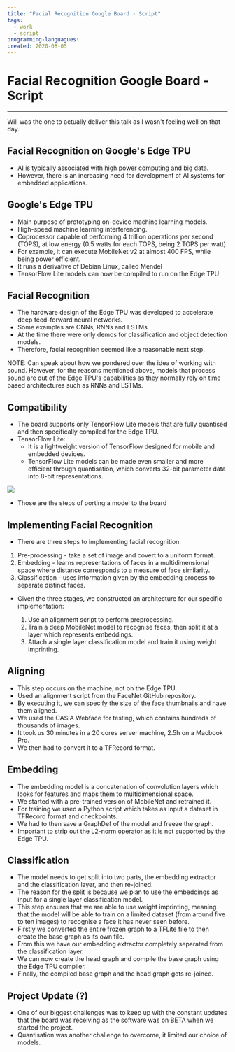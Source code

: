 ```yaml
---
title: "Facial Recognition Google Board - Script" 
tags:
  - work
  - script
programming-languagues:
created: 2020-08-05
---
```

# Facial Recognition Google Board - Script
---
Will was the one to actually deliver this talk as I wasn't feeling well on that day.

## Facial Recognition on Google's Edge TPU
* AI is typically associated with high power computing and big data.
* However, there is an increasing need for development of AI systems for embedded applications.
  
## Google's Edge TPU
* Main purpose of prototyping on-device machine learning models.
* High-speed machine learning interferencing.
* Coprocessor capable of performing 4 trillion operations per second (TOPS), at low energy (0.5 watts for each TOPS, being 2 TOPS per  watt).
* For example, it can execute MobileNet v2 at almost 400 FPS, while being power efficient.
* It runs a derivative of Debian Linux, called Mendel
* TensorFlow Lite models can now be compiled to run on the Edge TPU
  
## Facial Recognition
* The hardware design of the Edge TPU was developed to accelerate deep feed-forward neural networks.
* Some examples are CNNs, RNNs and LSTMs
* At the time there were only demos for classification and object detection models.
* Therefore, facial recognition seemed like a reasonable next step.
  
NOTE: Can speak about how we pondered over the idea of working with sound. However, for the reasons mentioned above, models that process sound are out of the Edge TPU's capabilities as they normally rely on time based architectures such as RNNs and LSTMs.

## Compatibility
* The board supports only TensorFlow Lite models that are fully quantised and then specifically compiled for the Edge TPU.
* TensorFlow Lite:
    * It is a lightweight version of TensorFlow designed for mobile  and embedded devices.
    * TensorFlow Lite models can be made even smaller and more efficient through quantisation, which converts 32-bit parameter data into 8-bit representations.

![](https://coral.ai/static/docs/images/edgetpu/compile-workflow.png)

* Those are the steps of porting a model to the board

## Implementing Facial Recognition
* There are three steps to implementing facial recognition:

1. Pre-processing - take a set of image and covert to a uniform format.
2. Embedding - learns representations of faces in a multidimensional space where distance corresponds to a measure of face similarity.
3. Classification - uses information given by the embedding process to separate distinct faces.

* Given the three stages, we constructed an architecture for our specific implementation:
  
  1. Use an alignment script to perform preprocessing.
  2. Train a deep MobileNet model to recognise faces, then split it at a layer which represents embeddings.
  3. Attach a single layer classification model and train it using weight imprinting.
  
## Aligning
* This step occurs on the machine, not on the Edge TPU.
* Used an alignment script from the FaceNet GitHub repository.
* By executing it, we can specify the size of the face thumbnails and have them aligned.
* We used the CASIA Webface for testing, which contains hundreds of thousands of images.
* It took us 30 minutes in a 20 cores server machine, 2.5h on a Macbook Pro.
* We then had to convert it to a TFRecord format.

## Embedding
* The embedding model is a concatenation of convolution layers which looks for features and maps them to multidimensional space.
* We started with a pre-trained version of MobileNet and retrained it.
* For training we used a Python script which takes as input a dataset in TFRecord format and checkpoints.
* We had to then save a GraphDef of the model and freeze the graph.
* Important to strip out the L2-norm operator as it is not supported by the Edge TPU.

## Classification
* The model needs to get split into two parts, the embedding extractor and the classification layer, and then re-joined.
* The reason for the split is because we plan to use the embeddings as input for a single layer classification model.
* This step ensures that we are able to use weight imprinting, meaning that the model will be able to train on a limited dataset (from around five to ten images) to recognise a face it has never seen before.
* Firstly we converted the entire frozen graph to a TFLite file to then create the base graph as its own file.
* From this we have our embedding extractor completely separated from the classification layer.
* We can now create the head graph and compile the base graph using the Edge TPU compiler.
* Finally, the compiled base graph and the head graph gets re-joined.

## Project Update (?)
* One of our biggest challenges was to keep up with the constant updates that the board was receiving as the software was on BETA when we started the project.
* Quantisation was another challenge to overcome, it limited our choice of models.